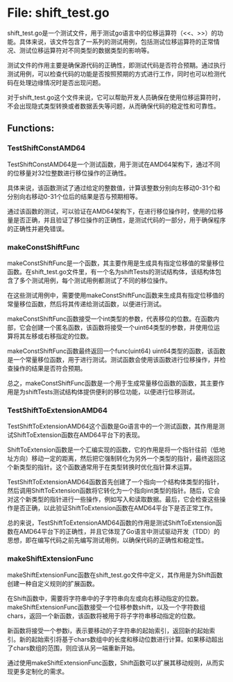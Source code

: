# File: shift_test.go

shift_test.go是一个测试文件，用于测试go语言中的位移运算符（<<、>>）的功能。具体来说，该文件包含了一系列的测试用例，包括测试位移运算符的正常情况、测试位移运算符对不同类型的数据类型的影响等。

测试文件的作用主要是确保源代码的正确性，即测试代码是否符合预期。通过执行测试用例，可以检查代码的功能是否按照预期的方式进行工作，同时也可以检测代码在处理边缘情况时是否出现问题。

对于shift_test.go这个文件来说，它可以帮助开发人员确保在使用位移运算符时，不会出现隐式类型转换或者数据丢失等问题，从而确保代码的稳定性和可靠性。

## Functions:

### TestShiftConstAMD64

TestShiftConstAMD64是一个测试函数，用于测试在AMD64架构下，通过不同的位移量对32位整数进行移位操作的正确性。

具体来说，该函数测试了通过给定的整数值，计算该整数分别向左移动0-31个和分别向右移动0-31个位后的结果是否与预期相等。

通过该函数的测试，可以验证在AMD64架构下，在进行移位操作时，使用的位移量是否正确，并且验证了移位操作的正确性，是测试代码的一部分，用于确保程序的正确性并避免错误。



### makeConstShiftFunc

makeConstShiftFunc是一个函数，其主要作用是生成具有指定位移值的常量移位函数。在shift_test.go文件里，有一个名为shiftTests的测试结构体，该结构体包含了多个测试用例，每个测试用例都测试了不同的移位操作。

在这些测试用例中，需要使用makeConstShiftFunc函数来生成具有指定位移值的常量移位函数，然后将其传递给测试函数，以便进行测试。

makeConstShiftFunc函数接受一个int类型的参数，代表移位的位数。在函数内部，它会创建一个匿名函数，该函数将接受一个uint64类型的参数，并使用位运算将其左移或右移指定的位数。

makeConstShiftFunc函数最终返回一个func(uint64) uint64类型的函数，该函数是一个常量移位函数，用于进行测试。测试函数会使用该函数进行位移操作，并检查操作的结果是否符合预期。

总之，makeConstShiftFunc函数是一个用于生成常量移位函数的函数，其主要作用是为shiftTests测试结构体提供便利的移位功能，以便进行位移测试。



### TestShiftToExtensionAMD64

TestShiftToExtensionAMD64这个函数是Go语言中的一个测试函数，其作用是测试ShiftToExtension函数在AMD64平台下的表现。

ShiftToExtension函数是一个汇编实现的函数，它的作用是将一个指针往前（低地址方向）移动一定的距离，然后把它强制转化为另外一个类型的指针，最终返回这个新类型的指针。这个函数通常用于在类型转换时优化指针算术运算。

TestShiftToExtensionAMD64函数首先创建了一个指向一个结构体类型的指针，然后调用ShiftToExtension函数将它转化为一个指向int类型的指针。随后，它会对这个新类型的指针进行一些操作，例如写入和读取数据。最后，它会检查这些操作是否正确，以此验证ShiftToExtension函数在AMD64平台下是否正常工作。

总的来说，TestShiftToExtensionAMD64函数的作用是测试ShiftToExtension函数在AMD64平台下的正确性，并且它体现了Go语言中测试驱动开发（TDD）的思想，即在编写代码之前先编写测试用例，以确保代码的正确性和稳定性。



### makeShiftExtensionFunc

makeShiftExtensionFunc函数在shift_test.go文件中定义，其作用是为Shift函数创建一种自定义规则的扩展函数。

在Shift函数中，需要将字符串中的子字符串向左或向右移动指定的位数。makeShiftExtensionFunc函数接受一个位移参数shift，以及一个字符数组chars，返回一个新函数，该函数将被用于将子字符串移动指定的位数。

新函数将接受一个参数i，表示要移动的子字符串的起始索引，返回新的起始索引。新的起始索引将基于chars数组中的长度和移动位数进行计算。如果移动超出了chars数组的范围，则应该从另一端重新开始。

通过使用makeShiftExtensionFunc函数，Shift函数可以扩展其移动规则，从而实现更多定制化的需求。



